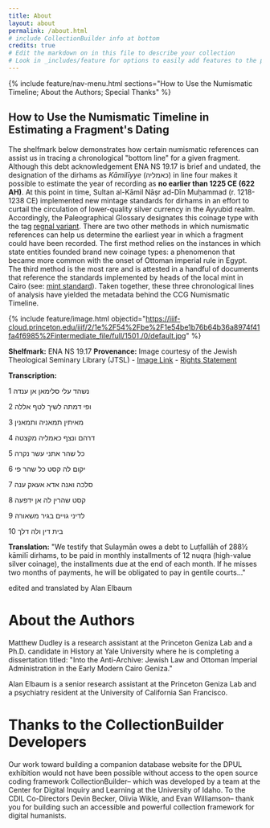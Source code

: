 ```yaml
---
title: About
layout: about
permalink: /about.html
# include CollectionBuilder info at bottom
credits: true
# Edit the markdown on in this file to describe your collection
# Look in _includes/feature for options to easily add features to the page
---
```


{% include feature/nav-menu.html sections="How to Use the Numismatic Timeline; About the Authors; Special Thanks" %}

## How to Use the Numismatic Timeline in Estimating a Fragment's Dating

The shelfmark below demonstrates how certain numismatic references can assist us in tracing a chronological "bottom line" for a given fragment. Although this debt acknowledgement ENA NS 19.17 is brief and undated, the designation of the dirhams as *Kāmilīyye* (כאמליה) in line four makes it possible to estimate the year of recording as **no earlier than 1225 CE (622 AH)**. At this point in time, Sultan al-Kāmil Nāṣr ad-Dīn Muḥammad (r. 1218-1238 CE) implemented new mintage standards for dirhams in an effort to curtail the circulation of lower-quality silver currency in the Ayyubid realm. Accordingly, the Paleographical Glossary designates this coinage type with the tag [regnal variant](https://geniza.github.io/paleographicalglossary/browse.html#regnal%20variant). There are two other methods in which numismatic references can help us determine the earliest year in which a fragment could have been recorded. The first method relies on the instances in which state entities founded brand new coinage types: a phenomenon that became more common with the onset of Ottoman imperial rule in Egypt. The third method is the most rare and is attested in a handful of documents that reference the standards implemented by heads of the local mint in Cairo 
(see: [mint standard](https://geniza.github.io/paleographicalglossary/browse.html#mint%20standard)). Taken together, these three chronological lines of analysis have yielded the metadata behind the CCG Numismatic Timeline. 

{% include feature/image.html objectid="https://iiif-cloud.princeton.edu/iiif/2/1e%2F54%2Fbe%2F1e54be1b76b64b36a8974f41fa4f6985%2Fintermediate_file/full/1501,/0/default.jpg" %}

**Shelfmark:** ENA NS 19.17 **Provenance:** Image courtesy of the Jewish Theological Seminary Library (JTSL) - [Image Link](https://dpul.princeton.edu/cairo_geniza/catalog/dcwd3766241) - [Rights Statement](https://creativecommons.org/publicdomain/zero/1.0/)

**Transcription:**

1 נשהד עלי סלימאן אן ענדה

2 ופי דמתה לשיך לטף אללה

3 מאיתין תמאניה ותמאנין

4 דרהם ונצף כאמליה מקצטה

5 כל שהר אתני עשר נקרה

6 יקום לה קסט כל שהר פי

7 סלכה ואנה אדא אעאק ענה

8 קסט שהרין לה אן ידפעה

9 לדיני גויים בגיר משאורה

10 בית דין ולה דלך 

**Translation:** "We testify that Sulaymān owes a debt to Luṭfallāh of 288½ kāmilī dirhams, to be paid in monthly installments of 12 nuqra (high-value silver coinage), the installments due at the end of each month. If he misses two months of payments, he will be obligated to pay in gentile courts..."

edited and translated by Alan Elbaum

# About the Authors
Matthew Dudley is a research assistant at the Princeton Geniza Lab and a Ph.D. candidate in History at Yale University where he is completing a dissertation titled: "Into the Anti-Archive: Jewish Law and Ottoman Imperial Administration in the Early Modern Cairo Geniza."

Alan Elbaum is a senior research assistant at the Princeton Geniza Lab and a psychiatry resident at the University of California San Francisco.

# Thanks to the CollectionBuilder Developers
Our work toward building a companion database website for the DPUL exhibition would not have been possible without access to the open source coding framework CollectionBuilder– which was developed by a team at the Center for Digital Inquiry and Learning at the University of Idaho. To the CDIL Co-Directors Devin Becker, Olivia Wikle, and Evan Williamson– thank you for building such an accessible and powerful collection framework for digital humanists.


